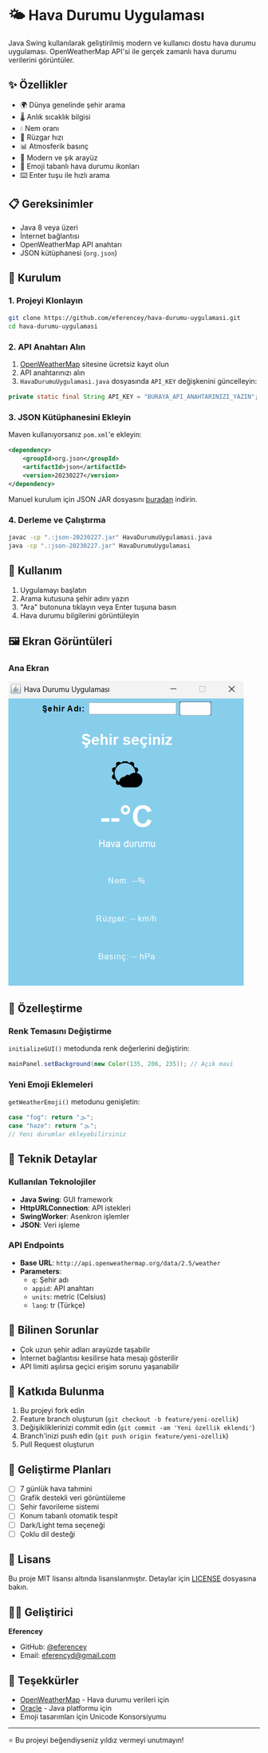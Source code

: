 # 🌤️ Hava Durumu Uygulaması

Java Swing kullanılarak geliştirilmiş modern ve kullanıcı dostu hava durumu uygulaması. OpenWeatherMap API'si ile gerçek zamanlı hava durumu verilerini görüntüler.

## ✨ Özellikler

- 🌍 Dünya genelinde şehir arama
- 🌡️ Anlık sıcaklık bilgisi
- 💧 Nem oranı
- 💨 Rüzgar hızı
- 📊 Atmosferik basınç
- 🎨 Modern ve şık arayüz
- 🌈 Emoji tabanlı hava durumu ikonları
- ⌨️ Enter tuşu ile hızlı arama

## 📋 Gereksinimler

- Java 8 veya üzeri
- İnternet bağlantısı
- OpenWeatherMap API anahtarı
- JSON kütüphanesi (`org.json`)

## 🚀 Kurulum

### 1. Projeyi Klonlayın
```bash
git clone https://github.com/eferencey/hava-durumu-uygulamasi.git
cd hava-durumu-uygulamasi
```

### 2. API Anahtarı Alın
1. [OpenWeatherMap](https://openweathermap.org/api) sitesine ücretsiz kayıt olun
2. API anahtarınızı alın
3. `HavaDurumuUygulamasi.java` dosyasında `API_KEY` değişkenini güncelleyin:
```java
private static final String API_KEY = "BURAYA_API_ANAHTARINIZI_YAZIN";
```

### 3. JSON Kütüphanesini Ekleyin
Maven kullanıyorsanız `pom.xml`'e ekleyin:
```xml
<dependency>
    <groupId>org.json</groupId>
    <artifactId>json</artifactId>
    <version>20230227</version>
</dependency>
```

Manuel kurulum için JSON JAR dosyasını [buradan](https://mvnrepository.com/artifact/org.json/json) indirin.

### 4. Derleme ve Çalıştırma
```bash
javac -cp ".:json-20230227.jar" HavaDurumuUygulamasi.java
java -cp ".:json-20230227.jar" HavaDurumuUygulamasi
```

## 📱 Kullanım

1. Uygulamayı başlatın
2. Arama kutusuna şehir adını yazın
3. "Ara" butonuna tıklayın veya Enter tuşuna basın
4. Hava durumu bilgilerini görüntüleyin

## 🖼️ Ekran Görüntüleri

### Ana Ekran
![Uygulama Önizleme](ss.png)


## 🎨 Özelleştirme

### Renk Temasını Değiştirme
`initializeGUI()` metodunda renk değerlerini değiştirin:
```java
mainPanel.setBackground(new Color(135, 206, 235)); // Açık mavi
```

### Yeni Emoji Eklemeleri
`getWeatherEmoji()` metodunu genişletin:
```java
case "fog": return "🌫️";
case "haze": return "🌫️";
// Yeni durumlar ekleyebilirsiniz
```

## 🔧 Teknik Detaylar

### Kullanılan Teknolojiler
- **Java Swing**: GUI framework
- **HttpURLConnection**: API istekleri
- **SwingWorker**: Asenkron işlemler
- **JSON**: Veri işleme

### API Endpoints
- **Base URL**: `http://api.openweathermap.org/data/2.5/weather`
- **Parameters**: 
  - `q`: Şehir adı
  - `appid`: API anahtarı
  - `units`: metric (Celsius)
  - `lang`: tr (Türkçe)

## 🐛 Bilinen Sorunlar

- Çok uzun şehir adları arayüzde taşabilir
- İnternet bağlantısı kesilirse hata mesajı gösterilir
- API limiti aşılırsa geçici erişim sorunu yaşanabilir

## 🤝 Katkıda Bulunma

1. Bu projeyi fork edin
2. Feature branch oluşturun (`git checkout -b feature/yeni-ozellik`)
3. Değişikliklerinizi commit edin (`git commit -am 'Yeni özellik eklendi'`)
4. Branch'inizi push edin (`git push origin feature/yeni-ozellik`)
5. Pull Request oluşturun

## 📝 Geliştirme Planları

- [ ] 7 günlük hava tahmini
- [ ] Grafik destekli veri görüntüleme
- [ ] Şehir favorileme sistemi
- [ ] Konum tabanlı otomatik tespit
- [ ] Dark/Light tema seçeneği
- [ ] Çoklu dil desteği

## 📄 Lisans

Bu proje MIT lisansı altında lisanslanmıştır. Detaylar için [LICENSE](LICENSE) dosyasına bakın.

## 👨‍💻 Geliştirici

**Eferencey**
- GitHub: [@eferencey](https://github.com/eferencey)
- Email: eferencyd@gmail.com

## 🙏 Teşekkürler

- [OpenWeatherMap](https://openweathermap.org/) - Hava durumu verileri için
- [Oracle](https://www.oracle.com/java/) - Java platformu için
- Emoji tasarımları için Unicode Konsorsiyumu

---

⭐ Bu projeyi beğendiyseniz yıldız vermeyi unutmayın!
